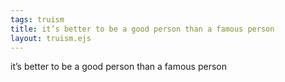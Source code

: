 ```yaml
---
tags: truism
title: it’s better to be a good person than a famous person
layout: truism.ejs
---
```


it’s better to be a good person than a famous person